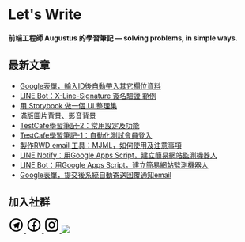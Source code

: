 # Let's Write
#### 前端工程師 Augustus 的學習筆記 — solving problems, in simple ways.



<!-- 訂閱 Let's Write RSS -->
<!-- 參考來源：
      https://www.youtube.com/watch?v=ECuqb5Tv9qI
      https://github.com/marketplace/actions/blog-post-workflow
-->
## 最新文章
<!-- BLOG-POST-LIST:START -->
- [Google表單，輸入ID後自動帶入其它欄位資料](https://letswrite.tw/google-forms-id-data/)
- [LINE Bot：X-Line-Signature 簽名驗證 範例](https://letswrite.tw/line-signature/)
- [用 Storybook 做一個 UI 整理集](https://letswrite.tw/storybook-init/)
- [滿版圖片背景、影音背景](https://letswrite.tw/fullscreen-video-image/)
- [TestCafe學習筆記-2：常用設定及功能](https://letswrite.tw/testcafe-settings/)
- [TestCafe學習筆記-1：自動化測試會員登入](https://letswrite.tw/testcafe-member-login/)
- [製作RWD email 工具：MJML，如何使用及注意事項](https://letswrite.tw/mjml-rwd-email/)
- [LINE Notify：用Google Apps Script，建立簡易網站監測機器人](https://letswrite.tw/line-notify-gas/)
- [LINE Bot：用Google Apps Script，建立簡易網站監測機器人](https://letswrite.tw/line-bot-gas-monitor/)
- [Google表單，提交後系統自動寄送回覆通知email](https://letswrite.tw/gas-auto-epaper/)

## 加入社群
<a href="https://t.me/letswritetw">
 <img src="data:image/svg+xml,%3Csvg xmlns='http://www.w3.org/2000/svg' viewBox='0 0 24 24' width='32' height='32'%3E%3Cpath fill='none' d='M0 0h24v24H0z'/%3E%3Cpath d='M12 20a8 8 0 1 0 0-16 8 8 0 0 0 0 16zm0 2C6.477 22 2 17.523 2 12S6.477 2 12 2s10 4.477 10 10-4.477 10-10 10zm-3.11-8.83l-2.498-.779c-.54-.165-.543-.537.121-.804l9.733-3.76c.565-.23.885.061.702.79l-1.657 7.82c-.116.557-.451.69-.916.433l-2.551-1.888-1.189 1.148c-.122.118-.221.219-.409.244-.187.026-.341-.03-.454-.34l-.87-2.871-.012.008z'/%3E%3C/svg%3E">
</a>
<a href="https://www.facebook.com/letswrite.tw/">
 <img src="data:image/svg+xml,%3Csvg xmlns='http://www.w3.org/2000/svg' viewBox='0 0 24 24' width='32' height='32'%3E%3Cpath fill='none' d='M0 0h24v24H0z'/%3E%3Cpath d='M13 19.938A8.001 8.001 0 0 0 12 4a8 8 0 0 0-1 15.938V14H9v-2h2v-1.654c0-1.337.14-1.822.4-2.311A2.726 2.726 0 0 1 12.536 6.9c.382-.205.857-.328 1.687-.381.329-.021.755.005 1.278.08v1.9H15c-.917 0-1.296.043-1.522.164a.727.727 0 0 0-.314.314c-.12.226-.164.45-.164 1.368V12h2.5l-.5 2h-2v5.938zM12 22C6.477 22 2 17.523 2 12S6.477 2 12 2s10 4.477 10 10-4.477 10-10 10z'/%3E%3C/svg%3E">
</a>
<a href="https://www.instagram.com/letswrite.tw/">
 <img src="data:image/svg+xml,%3Csvg xmlns='http://www.w3.org/2000/svg' viewBox='0 0 24 24' width='32' height='32'%3E%3Cpath fill='none' d='M0 0h24v24H0z'/%3E%3Cpath d='M12 9a3 3 0 1 0 0 6 3 3 0 0 0 0-6zm0-2a5 5 0 1 1 0 10 5 5 0 0 1 0-10zm6.5-.25a1.25 1.25 0 0 1-2.5 0 1.25 1.25 0 0 1 2.5 0zM12 4c-2.474 0-2.878.007-4.029.058-.784.037-1.31.142-1.798.332-.434.168-.747.369-1.08.703a2.89 2.89 0 0 0-.704 1.08c-.19.49-.295 1.015-.331 1.798C4.006 9.075 4 9.461 4 12c0 2.474.007 2.878.058 4.029.037.783.142 1.31.331 1.797.17.435.37.748.702 1.08.337.336.65.537 1.08.703.494.191 1.02.297 1.8.333C9.075 19.994 9.461 20 12 20c2.474 0 2.878-.007 4.029-.058.782-.037 1.309-.142 1.797-.331.433-.169.748-.37 1.08-.702.337-.337.538-.65.704-1.08.19-.493.296-1.02.332-1.8.052-1.104.058-1.49.058-4.029 0-2.474-.007-2.878-.058-4.029-.037-.782-.142-1.31-.332-1.798a2.911 2.911 0 0 0-.703-1.08 2.884 2.884 0 0 0-1.08-.704c-.49-.19-1.016-.295-1.798-.331C14.925 4.006 14.539 4 12 4zm0-2c2.717 0 3.056.01 4.122.06 1.065.05 1.79.217 2.428.465.66.254 1.216.598 1.772 1.153a4.908 4.908 0 0 1 1.153 1.772c.247.637.415 1.363.465 2.428.047 1.066.06 1.405.06 4.122 0 2.717-.01 3.056-.06 4.122-.05 1.065-.218 1.79-.465 2.428a4.883 4.883 0 0 1-1.153 1.772 4.915 4.915 0 0 1-1.772 1.153c-.637.247-1.363.415-2.428.465-1.066.047-1.405.06-4.122.06-2.717 0-3.056-.01-4.122-.06-1.065-.05-1.79-.218-2.428-.465a4.89 4.89 0 0 1-1.772-1.153 4.904 4.904 0 0 1-1.153-1.772c-.248-.637-.415-1.363-.465-2.428C2.013 15.056 2 14.717 2 12c0-2.717.01-3.056.06-4.122.05-1.066.217-1.79.465-2.428a4.88 4.88 0 0 1 1.153-1.772A4.897 4.897 0 0 1 5.45 2.525c.638-.248 1.362-.415 2.428-.465C8.944 2.013 9.283 2 12 2z'/%3E%3C/svg%3E">
</a>
<a href="https://twitter.com/letswrite_tw">
 <img src="https://docs.google.com/uc?id=1OEPIXVuMBIsWV2klVhteuY6UdIyPYN4y">
</a>

<!--
**letswritetw/letswritetw** is a ✨ _special_ ✨ repository because its `README.md` (this file) appears on your GitHub profile.

Here are some ideas to get you started:

- 🔭 I’m currently working on ...
- 🌱 I’m currently learning ...
- 👯 I’m looking to collaborate on ...
- 🤔 I’m looking for help with ...
- 💬 Ask me about ...
- 📫 How to reach me: ...
- 😄 Pronouns: ...
- ⚡ Fun fact: ...
-->
<!-- BLOG-POST-LIST:END -->